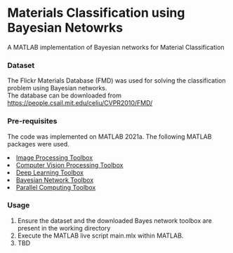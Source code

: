 # Materials Classification using Bayesian Netowrks
A MATLAB implementation of Bayesian networks for Material Classification

### Dataset
The Flickr Materials Database (FMD) was used for solving the classification problem using Bayesian networks. <br>
The database can be downloaded from https://people.csail.mit.edu/celiu/CVPR2010/FMD/

### Pre-requisites
The code was implemented on MATLAB 2021a. The following MATLAB packages were used.
<li><a href="https://se.mathworks.com/products/image.html">Image Processing Toolbox </li>
<li><a href="https://se.mathworks.com/products/computer-vision.html">Computer Vision Processing Toolbox </li>
<li><a href="https://se.mathworks.com/products/deep-learning.html">Deep Learning Toolbox </li>
<li><a href="https://github.com/bayesnet/bnt"> Bayesian Network Toolbox </a></li>
<li><a href="https://se.mathworks.com/products/parallel-computing.html"> Parallel Computing Toolbox </a></li>

### Usage
<ol type="1">
  <li> Ensure the dataset and the downloaded Bayes network toolbox are present in the working directory </li>
  <li> Execute the MATLAB live script main.mlx within MATLAB. </li>
  <li> TBD </li>
</ol>

